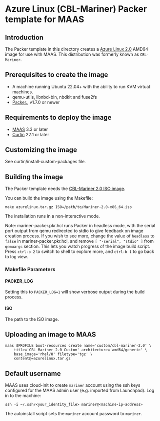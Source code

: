 # Azure Linux (CBL-Mariner) Packer template for MAAS

## Introduction

The Packer template in this directory creates a [Azure Linux 2.0](https://github.com/microsoft/azurelinux) AMD64 image for use with MAAS.
This distribution was formerly known as `CBL-Mariner`.

## Prerequisites to create the image

* A machine running Ubuntu 22.04+ with the ability to run KVM virtual machines.
* qemu-utils, libnbd-bin, nbdkit and fuse2fs
* [Packer.](https://www.packer.io/intro/getting-started/install.html), v1.7.0 or newer

## Requirements to deploy the image

* [MAAS](https://maas.io) 3.3 or later
* [Curtin](https://launchpad.net/curtin) 22.1 or later

## Customizing the image

See curtin/install-custom-packages file.

## Building the image

The Packer template needs the [CBL-Mariner 2.0 ISO image](https://aka.ms/mariner-2.0-x86_64-iso).

You can build the image using the Makefile:

```shell
make azurelinux.tar.gz ISO=/path/to/Mariner-2.0-x86_64.iso
```

The installation runs in a non-interactive mode.

Note: mariner-packer.pkr.hcl runs Packer in headless mode, with the serial port output from qemu redirected to stdio to give feedback on image creation process. If you wish to see more, change the value of `headless` to `false` in mariner-packer.pkr.hcl, and remove `[ "-serial", "stdio" ]` from `qemuargs` section. This lets you watch progress of the image build script. Press `ctrl-b 2` to switch to shell to explore more, and `ctrl-b 1` to go back to log view.

### Makefile Parameters

#### PACKER_LOG

Setting this to `PACKER_LOG=1` will show verbose output during the build process.

#### ISO

The path to the ISO image.

## Uploading an image to MAAS

```shell
maas $PROFILE boot-resources create name='custom/cbl-mariner-2.0' \
    title='CBL Mariner 2.0 Custom' architecture='amd64/generic' \
    base_image='rhel/8' filetype='tgz' \
    content@=azurelinux.tar.gz
```

## Default username

MAAS uses cloud-init to create ```mariner``` account using the ssh keys configured for the MAAS admin user (e.g. imported from Launchpad). Log in to the machine:

```shell
ssh -i ~/.ssh/<your_identity_file> mariner@<machine-ip-address>
```

The autoinstall script sets the `mariner` account password to `mariner`.
